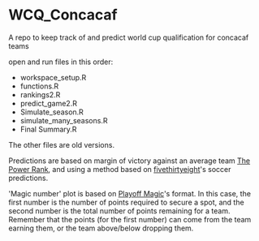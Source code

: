 # WCQ_Concacaf
A repo to keep track of and predict world cup qualification for concacaf teams


open and run files in this order:  
* workspace_setup.R
* functions.R
* rankings2.R
* predict_game2.R
* Simulate_season.R
* simulate_many_seasons.R
* Final Summary.R  

The other files are old versions.



Predictions are based on margin of victory against an average team [The Power Rank](https://thepowerrank.com/world-football-soccer/), and using a method based on [fivethirtyeight](https://fivethirtyeight.com/methodology/how-our-club-soccer-predictions-work/)'s soccer predictions.  

'Magic number' plot is based on [Playoff Magic](https://www.playoffmagic.com/fifa/major-league-soccer/)'s format. In this case, the first number is the number of points required to secure a spot, and the second number is the total number of points remaining for a team. Remember that the points (for the first number) can come from the team earning them, or the team above/below dropping them.
